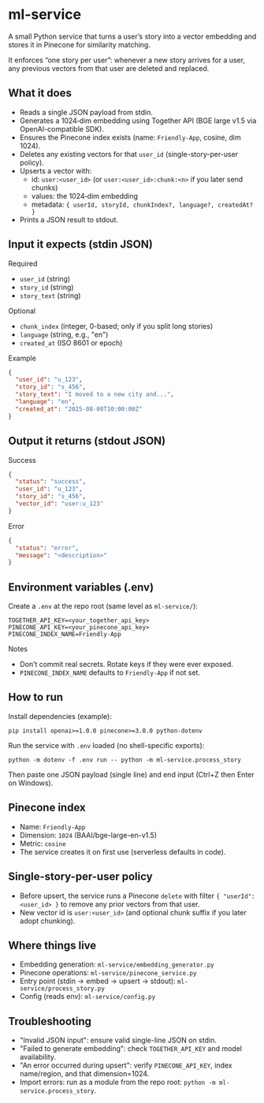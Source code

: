 # ml-service

A small Python service that turns a user’s story into a vector embedding and stores it in Pinecone for similarity matching.

It enforces “one story per user”: whenever a new story arrives for a user, any previous vectors from that user are deleted and replaced.

## What it does
- Reads a single JSON payload from stdin.
- Generates a 1024‑dim embedding using Together API (BGE large v1.5 via OpenAI-compatible SDK).
- Ensures the Pinecone index exists (name: `Friendly-App`, cosine, dim 1024).
- Deletes any existing vectors for that `user_id` (single-story-per-user policy).
- Upserts a vector with:
  - id: `user:<user_id>` (or `user:<user_id>:chunk:<n>` if you later send chunks)
  - values: the 1024‑dim embedding
  - metadata: `{ userId, storyId, chunkIndex?, language?, createdAt? }`
- Prints a JSON result to stdout.

## Input it expects (stdin JSON)
Required
- `user_id` (string)
- `story_id` (string)
- `story_text` (string)

Optional
- `chunk_index` (integer, 0-based; only if you split long stories)
- `language` (string, e.g., "en")
- `created_at` (ISO 8601 or epoch)

Example
```json
{
  "user_id": "u_123",
  "story_id": "s_456",
  "story_text": "I moved to a new city and...",
  "language": "en",
  "created_at": "2025-08-08T10:00:00Z"
}
```

## Output it returns (stdout JSON)
Success
```json
{
  "status": "success",
  "user_id": "u_123",
  "story_id": "s_456",
  "vector_id": "user:u_123"
}
```

Error
```json
{
  "status": "error",
  "message": "<description>"
}
```

## Environment variables (.env)
Create a `.env` at the repo root (same level as `ml-service/`):

```
TOGETHER_API_KEY=<your_together_api_key>
PINECONE_API_KEY=<your_pinecone_api_key>
PINECONE_INDEX_NAME=Friendly-App
```

Notes
- Don’t commit real secrets. Rotate keys if they were ever exposed.
- `PINECONE_INDEX_NAME` defaults to `Friendly-App` if not set.

## How to run
Install dependencies (example):
```
pip install openai>=1.0.0 pinecone>=3.0.0 python-dotenv
```

Run the service with `.env` loaded (no shell-specific exports):
```
python -m dotenv -f .env run -- python -m ml-service.process_story
```
Then paste one JSON payload (single line) and end input (Ctrl+Z then Enter on Windows).

## Pinecone index
- Name: `Friendly-App`
- Dimension: `1024` (BAAI/bge-large-en-v1.5)
- Metric: `cosine`
- The service creates it on first use (serverless defaults in code).

## Single-story-per-user policy
- Before upsert, the service runs a Pinecone `delete` with filter `{ "userId": <user_id> }` to remove any prior vectors from that user.
- New vector id is `user:<user_id>` (and optional chunk suffix if you later adopt chunking).

## Where things live
- Embedding generation: `ml-service/embedding_generator.py`
- Pinecone operations: `ml-service/pinecone_service.py`
- Entry point (stdin → embed → upsert → stdout): `ml-service/process_story.py`
- Config (reads env): `ml-service/config.py`

## Troubleshooting
- "Invalid JSON input": ensure valid single-line JSON on stdin.
- "Failed to generate embedding": check `TOGETHER_API_KEY` and model availability.
- "An error occurred during upsert": verify `PINECONE_API_KEY`, index name/region, and that dimension=1024.
- Import errors: run as a module from the repo root: `python -m ml-service.process_story`.
